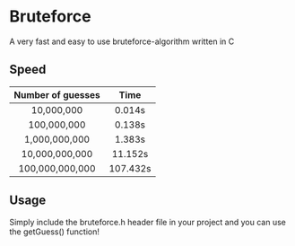 # Bruteforce

A very fast and easy to use bruteforce-algorithm written in C

## Speed

| Number of guesses |   Time  |
|:-----------------:|:-------:|
|     10,000,000    |  0.014s |
|    100,000,000    |  0.138s |
|   1,000,000,000   |  1.383s |
|   10,000,000,000  |  11.152s|
|  100,000,000,000  | 107.432s|

## Usage

Simply include the bruteforce.h header file in your project and you can use the getGuess() function!
